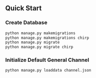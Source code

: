## Quick Start

### Create Database
```sh
python manage.py makemigrations
python manage.py makemigrations chirp
python manage.py migrate
python manage.py migrate chirp
```

### Initialize Default General Channel
```sh
python manage.py loaddata channel.json
```